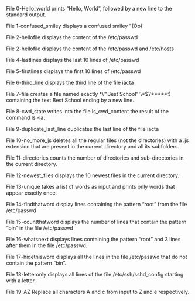 File 0-Hello_world prints “Hello, World”, followed by a new line to the standard output.

File 1-confused_smiley displays a confused smiley "(Ôo)'

File  2-hellofile displays the content of the /etc/passwd 

File  2-hellofile displays the content of the /etc/passwd and /etc/hosts 

File 4-lastlines displays the last 10 lines of /etc/passwd

File 5-firstlines displays the first 10 lines of /etc/passwd 

File 6-third_line displays the third line of the file iacta

File 7-file creates a file named exactly \*\\'"Best School"\'\\*$\?\*\*\*\*\*:) containing the text Best School ending by a new line.

File 8-cwd_state writes into the file ls_cwd_content the result of the command ls -la.

File 9-duplicate_last_line duplicates the last line of the file iacta

File 10-no_more_js deletes all the regular files (not the directories) with a .js extension that are present in the current directory and all its subfolders.

File 11-directories counts the number of directories and sub-directories in the current directory.

File 12-newest_files displays the 10 newest files in the current directory.

File 13-unique takes a list of words as input and prints only words that appear exactly once.

File 14-findthatword display lines containing the pattern “root” from the file /etc/passwd

File 15-countthatword displays the number of lines that contain the pattern “bin” in the file /etc/passwd

File 16-whatsnext displays lines containing the pattern “root” and 3 lines after them in the file /etc/passwd.

File 17-hidethisword displays all the lines in the file /etc/passwd that do not contain the pattern “bin”.

File 18-letteronly displays all lines of the file /etc/ssh/sshd_config starting with a letter.

File 19-AZ Replace all characters A and c from input to Z and e respectively.
